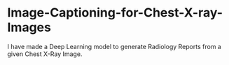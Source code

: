 # Image-Captioning-for-Chest-X-ray-Images
I have made a Deep Learning model to generate Radiology Reports from a given Chest X-Ray Image.
